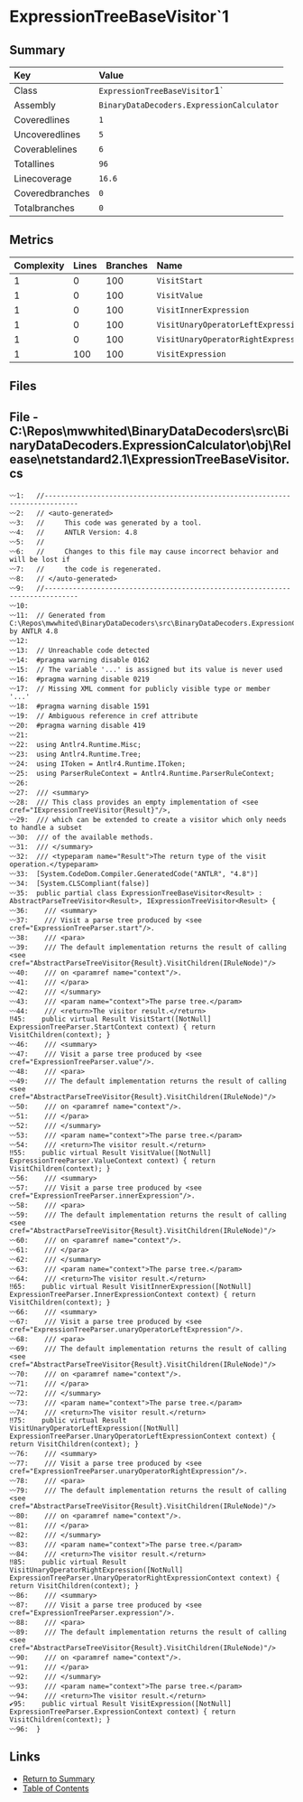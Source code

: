﻿# ExpressionTreeBaseVisitor`1

## Summary

| Key             | Value                                     |
| :-------------- | :---------------------------------------- |
| Class           | `ExpressionTreeBaseVisitor`1`             |
| Assembly        | `BinaryDataDecoders.ExpressionCalculator` |
| Coveredlines    | `1`                                       |
| Uncoveredlines  | `5`                                       |
| Coverablelines  | `6`                                       |
| Totallines      | `96`                                      |
| Linecoverage    | `16.6`                                    |
| Coveredbranches | `0`                                       |
| Totalbranches   | `0`                                       |

## Metrics

| Complexity | Lines | Branches | Name                                |
| :--------- | :---- | :------- | :---------------------------------- |
| 1          | 0     | 100      | `VisitStart`                        |
| 1          | 0     | 100      | `VisitValue`                        |
| 1          | 0     | 100      | `VisitInnerExpression`              |
| 1          | 0     | 100      | `VisitUnaryOperatorLeftExpression`  |
| 1          | 0     | 100      | `VisitUnaryOperatorRightExpression` |
| 1          | 100   | 100      | `VisitExpression`                   |

## Files

## File - C:\Repos\mwwhited\BinaryDataDecoders\src\BinaryDataDecoders.ExpressionCalculator\obj\Release\netstandard2.1\ExpressionTreeBaseVisitor.cs

```CSharp
〰1:   //------------------------------------------------------------------------------
〰2:   // <auto-generated>
〰3:   //     This code was generated by a tool.
〰4:   //     ANTLR Version: 4.8
〰5:   //
〰6:   //     Changes to this file may cause incorrect behavior and will be lost if
〰7:   //     the code is regenerated.
〰8:   // </auto-generated>
〰9:   //------------------------------------------------------------------------------
〰10:  
〰11:  // Generated from C:\Repos\mwwhited\BinaryDataDecoders\src\BinaryDataDecoders.ExpressionCalculator\Parser\ExpressionTree.g4 by ANTLR 4.8
〰12:  
〰13:  // Unreachable code detected
〰14:  #pragma warning disable 0162
〰15:  // The variable '...' is assigned but its value is never used
〰16:  #pragma warning disable 0219
〰17:  // Missing XML comment for publicly visible type or member '...'
〰18:  #pragma warning disable 1591
〰19:  // Ambiguous reference in cref attribute
〰20:  #pragma warning disable 419
〰21:  
〰22:  using Antlr4.Runtime.Misc;
〰23:  using Antlr4.Runtime.Tree;
〰24:  using IToken = Antlr4.Runtime.IToken;
〰25:  using ParserRuleContext = Antlr4.Runtime.ParserRuleContext;
〰26:  
〰27:  /// <summary>
〰28:  /// This class provides an empty implementation of <see cref="IExpressionTreeVisitor{Result}"/>,
〰29:  /// which can be extended to create a visitor which only needs to handle a subset
〰30:  /// of the available methods.
〰31:  /// </summary>
〰32:  /// <typeparam name="Result">The return type of the visit operation.</typeparam>
〰33:  [System.CodeDom.Compiler.GeneratedCode("ANTLR", "4.8")]
〰34:  [System.CLSCompliant(false)]
〰35:  public partial class ExpressionTreeBaseVisitor<Result> : AbstractParseTreeVisitor<Result>, IExpressionTreeVisitor<Result> {
〰36:  	/// <summary>
〰37:  	/// Visit a parse tree produced by <see cref="ExpressionTreeParser.start"/>.
〰38:  	/// <para>
〰39:  	/// The default implementation returns the result of calling <see cref="AbstractParseTreeVisitor{Result}.VisitChildren(IRuleNode)"/>
〰40:  	/// on <paramref name="context"/>.
〰41:  	/// </para>
〰42:  	/// </summary>
〰43:  	/// <param name="context">The parse tree.</param>
〰44:  	/// <return>The visitor result.</return>
‼45:  	public virtual Result VisitStart([NotNull] ExpressionTreeParser.StartContext context) { return VisitChildren(context); }
〰46:  	/// <summary>
〰47:  	/// Visit a parse tree produced by <see cref="ExpressionTreeParser.value"/>.
〰48:  	/// <para>
〰49:  	/// The default implementation returns the result of calling <see cref="AbstractParseTreeVisitor{Result}.VisitChildren(IRuleNode)"/>
〰50:  	/// on <paramref name="context"/>.
〰51:  	/// </para>
〰52:  	/// </summary>
〰53:  	/// <param name="context">The parse tree.</param>
〰54:  	/// <return>The visitor result.</return>
‼55:  	public virtual Result VisitValue([NotNull] ExpressionTreeParser.ValueContext context) { return VisitChildren(context); }
〰56:  	/// <summary>
〰57:  	/// Visit a parse tree produced by <see cref="ExpressionTreeParser.innerExpression"/>.
〰58:  	/// <para>
〰59:  	/// The default implementation returns the result of calling <see cref="AbstractParseTreeVisitor{Result}.VisitChildren(IRuleNode)"/>
〰60:  	/// on <paramref name="context"/>.
〰61:  	/// </para>
〰62:  	/// </summary>
〰63:  	/// <param name="context">The parse tree.</param>
〰64:  	/// <return>The visitor result.</return>
‼65:  	public virtual Result VisitInnerExpression([NotNull] ExpressionTreeParser.InnerExpressionContext context) { return VisitChildren(context); }
〰66:  	/// <summary>
〰67:  	/// Visit a parse tree produced by <see cref="ExpressionTreeParser.unaryOperatorLeftExpression"/>.
〰68:  	/// <para>
〰69:  	/// The default implementation returns the result of calling <see cref="AbstractParseTreeVisitor{Result}.VisitChildren(IRuleNode)"/>
〰70:  	/// on <paramref name="context"/>.
〰71:  	/// </para>
〰72:  	/// </summary>
〰73:  	/// <param name="context">The parse tree.</param>
〰74:  	/// <return>The visitor result.</return>
‼75:  	public virtual Result VisitUnaryOperatorLeftExpression([NotNull] ExpressionTreeParser.UnaryOperatorLeftExpressionContext context) { return VisitChildren(context); }
〰76:  	/// <summary>
〰77:  	/// Visit a parse tree produced by <see cref="ExpressionTreeParser.unaryOperatorRightExpression"/>.
〰78:  	/// <para>
〰79:  	/// The default implementation returns the result of calling <see cref="AbstractParseTreeVisitor{Result}.VisitChildren(IRuleNode)"/>
〰80:  	/// on <paramref name="context"/>.
〰81:  	/// </para>
〰82:  	/// </summary>
〰83:  	/// <param name="context">The parse tree.</param>
〰84:  	/// <return>The visitor result.</return>
‼85:  	public virtual Result VisitUnaryOperatorRightExpression([NotNull] ExpressionTreeParser.UnaryOperatorRightExpressionContext context) { return VisitChildren(context); }
〰86:  	/// <summary>
〰87:  	/// Visit a parse tree produced by <see cref="ExpressionTreeParser.expression"/>.
〰88:  	/// <para>
〰89:  	/// The default implementation returns the result of calling <see cref="AbstractParseTreeVisitor{Result}.VisitChildren(IRuleNode)"/>
〰90:  	/// on <paramref name="context"/>.
〰91:  	/// </para>
〰92:  	/// </summary>
〰93:  	/// <param name="context">The parse tree.</param>
〰94:  	/// <return>The visitor result.</return>
✔95:  	public virtual Result VisitExpression([NotNull] ExpressionTreeParser.ExpressionContext context) { return VisitChildren(context); }
〰96:  }
```

## Links

* [Return to Summary](Summary.md)
* [Table of Contents](../TOC.md)

